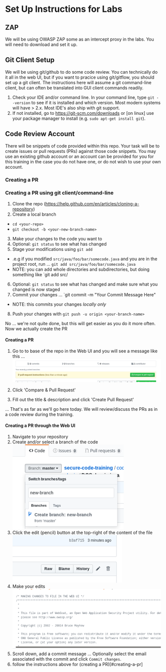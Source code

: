 # Set Up Instructions for Labs

## ZAP
We will be using OWASP ZAP some as an intercept proxy in the labs. You will need to download and set it up.


## Git Client Setup
We will be using git/github to do some code review. You can technically do it all in the web UI, but if you want to pracice using git/gitflow, you should set up a git client. The instructions here will assume a git command-line client, but can often be translated into GUI client commands readily.

1. Check your IDE and/or command line. In your command line, type `git --version` to see if it is installed and which version. Most modern systems will have > 2.x. Most IDE's also ship with git support.
2. If not installed, go to https://git-scm.com/downloads or [on linux] use your package manager to install (e.g. `sudo apt-get install git`).

## Code Review Account
There will be snippets of code provided within this repo. Your task will be to create issues or pull requests (PRs) against those 
code snippets. You may use an existing github account or an account can be provided for you for this training in the case you do not have one, or do not wish to use your own account.

### Creating a PR

### Creating a PR using git client/command-line
1. Clone the repo (https://help.github.com/en/articles/cloning-a-repository)
2. Create a local branch
  * `cd <your-repo>`
  * `git checkout -b <your-new-branch-name>`
3. Make your changes to the code you want to
4. Optional: `git status` to see what has changed
5. Stage your modifications using `git add`
  * .e.g if you modified `src/java/foo/bar/somecode.java` and you are in the project root, run ... `git add src/java/foo/bar/somecode.java`
  * NOTE: you can add whole directories and subdirectories, but doing something like `git add src/
6. Optional: `git status` to see what has changed and make sure what you changed is now staged
7. Commit your changes ... `git commit -m "Your Commit Message Here"
  * NOTE: this commits your changes *locally only*
8. Push your changes with `git push -u origin <your-branch-name>`

No ... we're not quite done, but this will get easier as you do it more often. Now we actually create the PR

#### Creating a PR
1. Go to to base of the repo in the Web UI and you will see a message like this ... 
![](images/pull-request-web-ui.png?raw=true)

2. Click 'Compare & Pull Request'
3. Fill out the title & description and click 'Create Pull Request'

... That's as far as we'll go here today. We will review/discuss the PRs as in a code review during the training.

#### Creating a PR through the Web UI
1. Navigate to your repository
2. Create and/or select a branch of the code
![](images/web-ui-new-branch.png)
3. Click the edit (pencil) button at the top-right of the content of the file
![](images/web-ui-edit-pencil.png)
4. Make your edits
![](images/web-ui-make-changes.png)
5. Scroll down, add a commit message ... Optionally select the email associated with the commit and click `Commit changes`.
6. follow the instructions above for (creating a PR)[#creating-a-pr] 